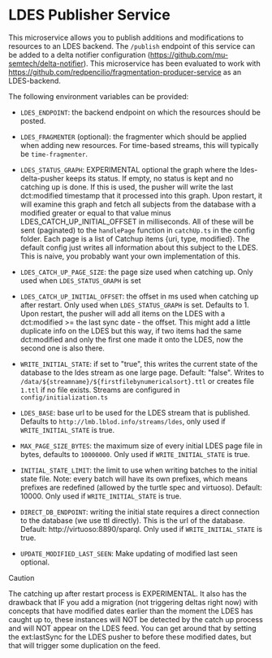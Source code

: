 # LDES Publisher Service

This microservice allows you to publish additions and modifications to resources to an LDES backend. The `/publish` endpoint of this service can be added to a delta notifier configuration (https://github.com/mu-semtech/delta-notifier). This microservice has been evaluated to work with https://github.com/redpencilio/fragmentation-producer-service as an LDES-backend.

The following environment variables can be provided:

- `LDES_ENDPOINT`: the backend endpoint on which the resources should be posted.
- `LDES_FRAGMENTER` (optional): the fragmenter which should be applied when adding new resources. For time-based streams, this will typically be `time-fragmenter`.
- `LDES_STATUS_GRAPH`: EXPERIMENTAL optional the graph where the ldes-delta-pusher keeps its status. If empty, no status is kept and no catching up is done. If this is used, the pusher will write the last dct:modified timestamp that it processed into this graph. Upon restart, it will examine this graph and fetch all subjects from the database with a modified greater or equal to that value minus LDES_CATCH_UP_INITIAL_OFFSET in milliseconds. All of these will be sent (paginated) to the `handlePage` function in `catchUp.ts` in the config folder. Each page is a list of Catchup items {uri, type, modified}. The default config just writes all information about this subject to the LDES. This is naive, you probably want your own implementation of this.
- `LDES_CATCH_UP_PAGE_SIZE`: the page size used when catching up. Only used when `LDES_STATUS_GRAPH` is set
- `LDES_CATCH_UP_INITIAL_OFFSET`: the offset in ms used when catching up after restart. Only used when `LDES_STATUS_GRAPH` is set. Defaults to 1. Upon restart, the pusher will add all items on the LDES with a dct:modified >= the last sync date - the offset. This might add a little duplicate info on the LDES but this way, if two items had the same dct:modified and only the first one made it onto the LDES, now the second one is also there.

- `WRITE_INITIAL_STATE`: if set to "true", this writes the current state of the database to the ldes stream as one large page. Default: "false". Writes to `/data/${streamname}/${firstfilebynumericalsort}.ttl` or creates file `1.ttl` if no file exists. Streams are configured in `config/initialization.ts`
- `LDES_BASE`: base url to be used for the LDES stream that is published. Defaults to `http://lmb.lblod.info/streams/ldes`, only used if `WRITE_INITIAL_STATE` is true.
- `MAX_PAGE_SIZE_BYTES`: the maximum size of every initial LDES page file in bytes, defaults to `10000000`. Only used if `WRITE_INITIAL_STATE` is true.
- `INITIAL_STATE_LIMIT`: the limit to use when writing batches to the initial state file. Note: every batch will have its own prefixes, which means prefixes are redefined (allowed by the turtle spec and virtuoso). Default: 10000. Only used if `WRITE_INITIAL_STATE` is true.
- `DIRECT_DB_ENDPOINT`: writing the initial state requires a direct connection to the database (we use ttl directly). This is the url of the database. Default: http://virtuoso:8890/sparql. Only used if `WRITE_INITIAL_STATE` is true.
- `UPDATE_MODIFIED_LAST_SEEN`: Make updating of modified last seen optional.

> [!CAUTION]
> The catching up after restart process is EXPERIMENTAL. It also has the drawback that IF you add a migration (not triggering deltas right now) with concepts that have modified dates earlier than the moment the LDES has caught up to, these instances will NOT be detected by the catch up process and will NOT appear on the LDES feed. You can get around that by setting the ext:lastSync for the LDES pusher to before these modified dates, but that will trigger some duplication on the feed.
